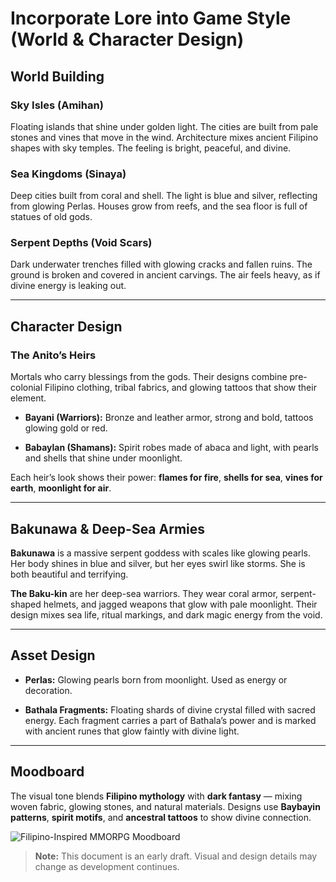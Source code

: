 
# Incorporate Lore into Game Style (World & Character Design)

## World Building

### **Sky Isles (Amihan)**

Floating islands that shine under golden light. The cities are built from pale stones and vines that move in the wind. Architecture mixes ancient Filipino shapes with sky temples. The feeling is bright, peaceful, and divine.

### **Sea Kingdoms (Sinaya)**

Deep cities built from coral and shell. The light is blue and silver, reflecting from glowing Perlas. Houses grow from reefs, and the sea floor is full of statues of old gods.

### **Serpent Depths (Void Scars)**

Dark underwater trenches filled with glowing cracks and fallen ruins. The ground is broken and covered in ancient carvings. The air feels heavy, as if divine energy is leaking out.

---

## Character Design

### **The Anito’s Heirs**

Mortals who carry blessings from the gods. Their designs combine pre-colonial Filipino clothing, tribal fabrics, and glowing tattoos that show their element.

- **Bayani (Warriors):** Bronze and leather armor, strong and bold, tattoos glowing gold or red.
    
- **Babaylan (Shamans):** Spirit robes made of abaca and light, with pearls and shells that shine under moonlight.
    

Each heir’s look shows their power: **flames for fire**, **shells for sea**, **vines for earth**, **moonlight for air**.

---

## Bakunawa & Deep-Sea Armies

**Bakunawa** is a massive serpent goddess with scales like glowing pearls. Her body shines in blue and silver, but her eyes swirl like storms. She is both beautiful and terrifying.

**The Baku-kin** are her deep-sea warriors. They wear coral armor, serpent-shaped helmets, and jagged weapons that glow with pale moonlight. Their design mixes sea life, ritual markings, and dark magic energy from the void.

---

## Asset Design

- **Perlas:** Glowing pearls born from moonlight. Used as energy or decoration.
    
- **Bathala Fragments:** Floating shards of divine crystal filled with sacred energy. Each fragment carries a part of Bathala’s power and is marked with ancient runes that glow faintly with divine light.

---

## Moodboard

The visual tone blends **Filipino mythology** with **dark fantasy** — mixing woven fabric, glowing stones, and natural materials. Designs use **Baybayin patterns**, **spirit motifs**, and **ancestral tattoos** to show divine connection.

![Filipino-Inspired MMORPG Moodboard](https://i.imgur.com/jqlgZHb.jpeg)

> **Note:** This document is an early draft. Visual and design details may change as development continues.

